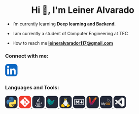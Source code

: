 <h1 align="center">Hi 👋, I'm Leiner Alvarado</h1>

- I’m currently learning **Deep learning and Backend**.

- I am currently a student of Computer Engineering at TEC

- How to reach me **leineralvarador117@gmail.com**

<h3 align="left">Connect with me:</h3>

<p align="left">
  <a href="https://www.linkedin.com/in/leiner-alvarado-357725247/" target="blank">
    <img src="https://raw.githubusercontent.com/tandpfun/skill-icons/main/icons/LinkedIn.svg" alt="android" width="40" height="40"/> 
  </a>
</p>

<h3 align="left">Languages and Tools:</h3>

<p align="left">  

<a href="https://www.python.org" target="_blank" rel="noreferrer"> 
  <img src="https://github.com/tandpfun/skill-icons/blob/main/icons/Python-Dark.svg" alt="python" width="40" height="40"/>
</a>

<a href="https://git-scm.com/" target="_blank" rel="noreferrer"> 
  <img src="https://github.com/tandpfun/skill-icons/blob/main/icons/Git.svg" alt="git" width="40" height="40"/>
</a>

<a href="https://www.java.com" target="_blank" rel="noreferrer"> 
  <img src="https://github.com/tandpfun/skill-icons/blob/main/icons/Java-Dark.svg" alt="java" width="40" height="40"/>
</a>

<a href="https://www.latex-project.org/" target="_blank"> 
  <img src="https://github.com/tandpfun/skill-icons/blob/main/icons/LaTeX-Dark.svg" alt="latex" width="40" height="40"/>
</a>

<a href="https://www.linux.org/" target="_blank" rel="noreferrer"> 
  <img src="https://github.com/tandpfun/skill-icons/blob/main/icons/Linux-Dark.svg" alt="linux" width="40" height="40"/>
</a>

<a href="https://www.markdownguide.org/" target="_blank" rel="noreferrer"> 
  <img src="https://github.com/tandpfun/skill-icons/blob/main/icons/Markdown-Dark.svg" alt="markdown" width="40" height="40"/>
</a>

<a href="https://maven.apache.org/" target="_blank" rel="noreferrer"> 
  <img src="https://github.com/tandpfun/skill-icons/blob/main/icons/Maven-Dark.svg" alt="maven" width="40" height="40"/>
</a>

<a href="https://www.mysql.com/" target="_blank" rel="noreferrer"> 
  <img src="https://github.com/tandpfun/skill-icons/blob/main/icons/MySQL-Dark.svg" alt="mysql" width="40" height="40"/>
</a>

<a href="https://code.visualstudio.com/" target="_blank" rel="noreferrer"> 
  <img src="https://github.com/tandpfun/skill-icons/blob/main/icons/VSCode-Dark.svg" alt="vscode" width="40" height="40"/>
</a>


